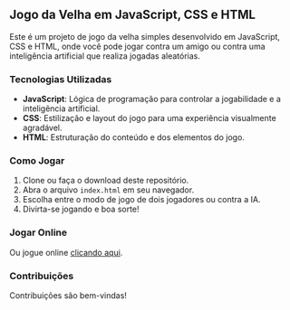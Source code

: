 ## Jogo da Velha em JavaScript, CSS e HTML

Este é um projeto de jogo da velha simples desenvolvido em JavaScript, CSS e HTML, onde você pode jogar contra um amigo ou contra uma inteligência artificial que realiza jogadas aleatórias.

### Tecnologias Utilizadas

- **JavaScript**: Lógica de programação para controlar a jogabilidade e a inteligência artificial.
- **CSS**: Estilização e layout do jogo para uma experiência visualmente agradável.
- **HTML**: Estruturação do conteúdo e dos elementos do jogo.

### Como Jogar

1. Clone ou faça o download deste repositório.
2. Abra o arquivo `index.html` em seu navegador.
3. Escolha entre o modo de jogo de dois jogadores ou contra a IA.
4. Divirta-se jogando e boa sorte!

### Jogar Online
Ou jogue online [clicando aqui](https://jogo-da-velha-55ebc.web.app/).


### Contribuições
Contribuições são bem-vindas!

